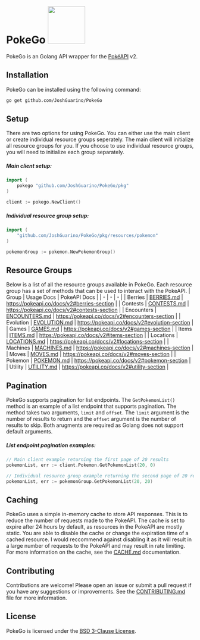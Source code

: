 # PokeGo <a href="https://pokeapi.co/api/v2/pokemon/charmander"><img src='https://veekun.com/dex/media/pokemon/global-link/4.png' height=100px/></a>

PokeGo is an Golang API wrapper for the [PokéAPI](https://pokeapi.co/) v2.

## Installation

PokeGo can be installed using the following command:

```bash
go get github.com/JoshGuarino/PokeGo
```

## Setup

There are two options for using PokeGo. You can either use the main client or create individual resource groups seperately.
The main client will initialize all resource groups for you. If you choose to use individual resource groups,
you will need to initialize each group separately.

##### Main client setup:

```go
import (
    pokego "github.com/JoshGuarino/PokeGo/pkg"
)

client := pokego.NewClient()
```

##### Individual resource group setup:

```go
import (
    "github.com/JoshGuarino/PokeGo/pkg/resources/pokemon"
)

pokemonGroup := pokemon.NewPokemonGroup()
```

## Resource Groups

Below is a list of all the resource groups available in PokeGo. Each resource group has a set of methods that can be used to interact with the PokeAPI.
| Group | Usage Docs | PokeAPI Docs |
| - | - | - |
| Berries | [BERRIES.md](docs/BERRIES.md) | https://pokeapi.co/docs/v2#berries-section |
| Contests | [CONTESTS.md](docs/CONTESTS.md) | https://pokeapi.co/docs/v2#contests-section |
| Encounters | [ENCOUNTERS.md](docs/ENCOUNTERS.md) | https://pokeapi.co/docs/v2#encounters-section |
| Evolution | [EVOLUTION.md](docs/EVOLUTION.md) | https://pokeapi.co/docs/v2#evolution-section |
| Games | [GAMES.md](docs/GAMES.md) | https://pokeapi.co/docs/v2#games-section |
| Items | [ITEMS.md](docs/ITEMS.md) | https://pokeapi.co/docs/v2#items-section |
| Locations | [LOCATIONS.md](docs/LOCATIONS.md) | https://pokeapi.co/docs/v2#locations-section |
| Machines | [MACHINES.md](docs/MACHINES.md) | https://pokeapi.co/docs/v2#machines-section |
| Moves | [MOVES.md](docs/MOVES.md) | https://pokeapi.co/docs/v2#moves-section |
| Pokemon | [POKEMON.md](docs/POKEMON.md) | https://pokeapi.co/docs/v2#pokemon-section |
| Utility | [UTILITY.md](docs/UTILITY.md) | https://pokeapi.co/docs/v2#utility-section |

## Pagination

PokeGo supports pagination for list endpoints. The `GetPokemonList()` method is an example of a list endpoint that supports pagination.
The method takes two arguments, `limit` and `offset`. The `limit` argument is the number of results to return and the `offset` argument
is the number of results to skip. Both arugments are required as Golang does not support default arguments.

##### List endpoint pagination examples:

```go
// Main client example returning the first page of 20 results
pokemonList, err := client.Pokemon.GetPokemonList(20, 0)

// Individual resource group example returning the second page of 20 results
pokemonList, err := pokemonGroup.GetPokemonList(20, 20)
```

## Caching

PokeGo uses a simple in-memory cache to store API responses. This is to reduce the number of requests made to the PokeAPI.
The cache is set to expire after 24 hours by default, as resources in the PokeAPI are mostly static.
You are able to disable the cache or change the expiration time of a cached resource.
I would reccommend against disabling it as it will result in a large number of requests to the PokeAPI and may result in rate limiting.
For more information on the cache, see the [CACHE.md](docs/CACHE.md) documentation.

## Contributing

Contributions are welcome! Please open an issue or submit a pull request if you have any suggestions or improvements.
See the [CONTRIBUTING.md](docs/CONTRIBUTING.md) file for more information.

## License

PokeGo is licensed under the [BSD 3-Clause License](LICENSE).
